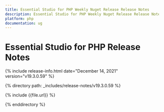 ```yaml
---
title: Essential Studio for PHP Weekly Nuget Release Release Notes  
description: Essential Studio for PHP Weekly Nuget Release Release Notes  
platform: php
documentation: ug
---
```


# Essential Studio for PHP  Release Notes  

{% include release-info.html date="December 14, 2021"  version="v19.3.0.59" %} 


{% directory path: _includes/release-notes/v19.3.0.59 %}

{% include {{file.url}} %}

{% enddirectory %}